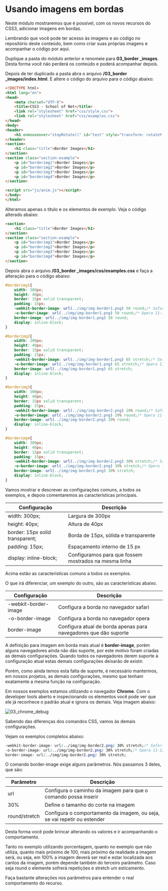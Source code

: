 # Usando imagens em bordas

Neste módulo mostraremos que é possível, com os novos recursos do CSS3, adicionar imagens em bordas.

Lembrando que você pode ter acesso às imagens e ao código no repositório deste conteúdo, bem como criar suas próprias imagens e acompanhar o código por aqui.

Duplique a pasta do módulo anterior e renomeie para **03_border _images**. Desta forma você não perderá os conteúdo e poderá acompanhar depois.

Depois de ter duplicado a pasta abra o arquivo **/03_border _images/index.html**. E altere o código do arquivo para o código abaixo:

```html
<!DOCTYPE html>
<html lang="en">
<head>
    <meta charset="UTF-8">
    <title>CSS3 - School of Net</title>
    <link rel="stylesheet" href="css/style.css">
    <link rel="stylesheet" href="css/examples.css">
</head>
<body>
<header>
    <h1 onmouseover="stopRotate()" id="test" style="transform: rotateY(0deg);">School of Net</h1>
</header>
<section>
    <h1 class="title">Border Images</h1>
</section>
<section class="section-example">
    <p id="borderimg1">Border Images</p>
    <p id="borderimg2">Border Images</p>
    <p id="borderimg3">Border Images</p>
    <p id="borderimg4">Border Images</p>
</section>

<script src="js/anim.js"></script>
</body>
</html>
```

Alteramos apenas o título e os elementos de exemplo. Veja o código alterado abaixo:

```html
<section>
    <h1 class="title">Border Images</h1>
</section>
<section class="section-example">
    <p id="borderimg1">Border Images</p>
    <p id="borderimg2">Border Images</p>
    <p id="borderimg3">Border Images</p>
    <p id="borderimg4">Border Images</p>
</section>
```

Depois abra o arquivo **/03_border _images/css/examples.css** e faça a alteração para o código abaixo:

```css
#borderimg1{
    width: 300px;
    height: 40px;
    border: 15px solid transparent;
    padding: 15px;
    -webkit-border-image: url(../img/img-border1.png) 50 round;/* Safari 3.1-5*/
    -o-border-image: url(../img/img-border1.png) 50 round;/* Opera 11-12.1*/
    border-image: url(../img/img-border1.png) 50 round;
    display: inline-block;
}

#borderimg2{
    width: 300px;
    height: 40px;
    border: 15px solid transparent;
    padding: 15px;
    -webkit-border-image: url(../img/img-border1.png) 65 stretch;/* Safari 3.1-5*/
    -o-border-image: url(../img/img-border1.png) 65 stretch;/* Opera 11-12.1*/
    border-image: url(../img/img-border1.png) 65 stretch;
    display: inline-block;
}

#borderimg3{
    width: 300px;
    height: 40px;
    border: 15px solid transparent;
    padding: 15px;
    -webkit-border-image: url(../img/img-border2.png) 20% round;/* Safari 3.1-5*/
    -o-border-image: url(../img/img-border2.png) 20% round;/* Opera 11-12.1*/
    border-image: url(../img/img-border2.png) 20% round;
    display: inline-block;
}

#borderimg4{
    width: 300px;
    height: 40px;
    border: 15px solid transparent;
    padding: 15px;
    -webkit-border-image: url(../img/img-border2.png) 30% stretch;/* Safari 3.1-5*/
    -o-border-image: url(../img/img-border2.png) 30% stretch;/* Opera 11-12.1*/
    border-image: url(../img/img-border2.png) 30% stretch;
    display: inline-block;
}
```

Vamos mostrar e descrever as configurações comuns, a todos os exemplos, e depois comentaremos as características principais.

| Configuração                    | Descrição                                             |
|---------------------------------|-------------------------------------------------------|
| width: 300px;                   | Largura de 300px                                      |
| height: 40px;                   | Altura de 40px                                        |
| border: 15px solid transparent; | Borda de 15px, sólida e transparente                  |
| padding: 15px;                  | Espaçamento interno de 15 px                          |
| display: inline-block;          | Configuramos para que fossem mostrados na mesma linha |

Acima estão as características comuns a todos os exemplos.

O que irá diferenciar, um exemplo do outro, são as características abaixo.

| Configuração         | Descrição                                                        |
|----------------------|------------------------------------------------------------------|
| -webkit-border-image | Configura a borda no navegador safari                            |
| -o-border-image      | Configura a borda no navegador opera                             |
| border-image         | Configura atual de borda apenas para navegadores que dão suporte |

A definição para imagem em borda mais atual é **border-image**, porém alguns navegadores ainda não dão suporte, por este motivo foram criadas as demais configurações. Quando todos os navegadores derem suporte à configuração atual estas demais configurações deixarão de existir.

Porém, como ainda temos esta falta de suporte, é necessário mantermos, em nossos projetos, as demais configurações, mesmo que tenham exatamente a mesma função na configuração.

Em nossos exemplos estamos utilizando o navegador **Chrome**. Com o developer tools aberto e inspecionando os elementos você pode ver que ele já reconhece o padrão atual e ignora os demais. Veja imagem abaixo:

![03_chrome_debug](./images/03_chrome_debug.png "03_chrome_debug")

Sabendo das diferenças dos comandos CSS, vamos às demais configurações.

Vejam os exemplos completos abaixo:

```css
-webkit-border-image: url(../img/img-border2.png) 30% stretch;/* Safari 3.1-5*/
-o-border-image: url(../img/img-border2.png) 30% stretch;/* Opera 11-12.1*/
border-image: url(../img/img-border2.png) 30% stretch;
```

O comando border-image exige alguns parâmetros. Nós passamos 3 deles, que são:

| Parâmetro     | Descrição                                                                |
|---------------|--------------------------------------------------------------------------|
| url           | Configura o caminho da imagem para que o comando possa inserir           |
| 30%           | Define o tamanho do corte na imagem                                      |
| round/stretch | Configura o comportamento da imagem, ou seja, se vai repetir ou estender |

Desta forma você pode brincar alterando os valores e ir acompanhando o comportamento.

Tanto no exemplo utilizando porcentagem, quanto no exemplo que não utiliza, quanto mais próximo de 100, mais próximo da realidade a imagem será, ou seja, em 100% a imagem deverá ser real e estar localizada aos cantos da imagem, porém depende também do terceiro parâmetro. Caso seja round o elemente sofrerá repetições e stretch um esticamento.

Faça bastante alterações nos parâmetros para entender o real comportamento do recurso.